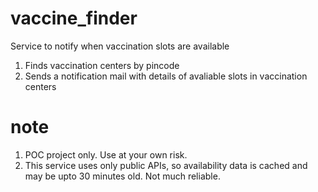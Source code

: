 # vaccine_finder
Service to notify when vaccination slots are available

1. Finds vaccination centers by pincode
2. Sends a notification mail with details of avaliable slots in vaccination centers

# note
1. POC project only. Use at your own risk.
2. This service uses only public APIs, so availability data is cached and may be upto 30 minutes old. Not much reliable.
